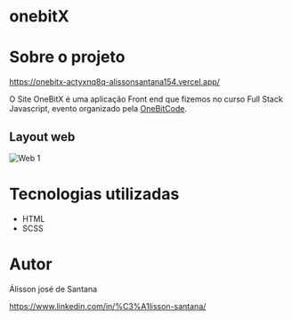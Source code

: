 # onebitX

# Sobre o projeto

https://onebitx-actyxnq8q-alissonsantana154.vercel.app/

O Site OneBitX é uma aplicação Front end que fizemos no curso Full Stack Javascript, evento organizado pela [OneBitCode](https://pro.onebitcode.com/).


## Layout web

![Web 1](https://media.giphy.com/media/v1.Y2lkPTc5MGI3NjExMHY3b29md3MzYnBza3Q1aXpnZXpmbmZ1bWM1aGEzZ2I1cHB1Z3prcSZlcD12MV9pbnRlcm5hbF9naWZfYnlfaWQmY3Q9Zw/Z97I4oKG1MbIfRhlm9/giphy.gif)


# Tecnologias utilizadas


- HTML 
- SCSS


# Autor
Álisson josé de Santana

https://www.linkedin.com/in/%C3%A1lisson-santana/

